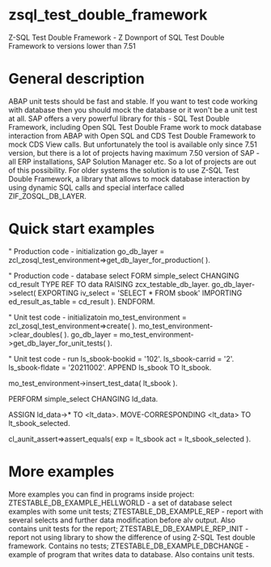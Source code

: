 # zsql_test_double_framework
Z-SQL Test Double Framework - Z Downport of SQL Test Double Framework to versions lower than 7.51

# General description
ABAP unit tests should be fast and stable. If you want to test code working with database then you should mock the database or it won't be a unit test at all.
SAP offers a very powerful library for this - SQL Test Double Framework, including Open SQL Test Double Frame work to mock database interaction from ABAP with Open SQL and CDS Test Double Framework to mock CDS View calls.
But unfortunately the tool is available only since 7.51 version, but there is a lot of projects having maximum 7.50 version of SAP - all ERP installations, SAP Solution Manager etc. So a lot of projects are out of this possibility.
For older systems the solution is to use Z-SQL Test Double Framework, a library that allows to mock database interaction by using dynamic SQL calls and special interface called ZIF_ZOSQL_DB_LAYER.

# Quick start examples

" Production code - initialization
go_db_layer = zcl_zosql_test_environment=>get_db_layer_for_production( ).

" Production code - database select
FORM simple_select CHANGING cd_result TYPE REF TO data
                   RAISING zcx_testable_db_layer.
  go_db_layer->select( EXPORTING iv_select          = 'SELECT * FROM sbook'
                       IMPORTING ed_result_as_table = cd_result ).
ENDFORM.
                     
" Unit test code - initializatoin
mo_test_environment = zcl_zosql_test_environment=>create( ).
mo_test_environment->clear_doubles( ).
go_db_layer = mo_test_environment->get_db_layer_for_unit_tests( ).

" Unit test code - run
ls_sbook-bookid = '102'.
ls_sbook-carrid = '2'.
ls_sbook-fldate = '20211002'.
APPEND ls_sbook TO lt_sbook.

mo_test_environment->insert_test_data( lt_sbook ).

PERFORM simple_select CHANGING ld_data.

ASSIGN ld_data->* TO <lt_data>.
MOVE-CORRESPONDING <lt_data> TO lt_sbook_selected.

cl_aunit_assert=>assert_equals( exp = lt_sbook act = lt_sbook_selected ).

# More examples
More examples you can find in programs inside project:
ZTESTABLE_DB_EXAMPLE_HELLWORLD - a set of database select examples with some unit tests;
ZTESTABLE_DB_EXAMPLE_REP - report with several selects and further data modification before alv output. Also contains unit tests for the report;
ZTESTABLE_DB_EXAMPLE_REP_INIT - report not using library to show the difference of using Z-SQL Test double framework. Contains no tests;
ZTESTABLE_DB_EXAMPLE_DBCHANGE - example of program that writes data to database. Also contains unit tests.
